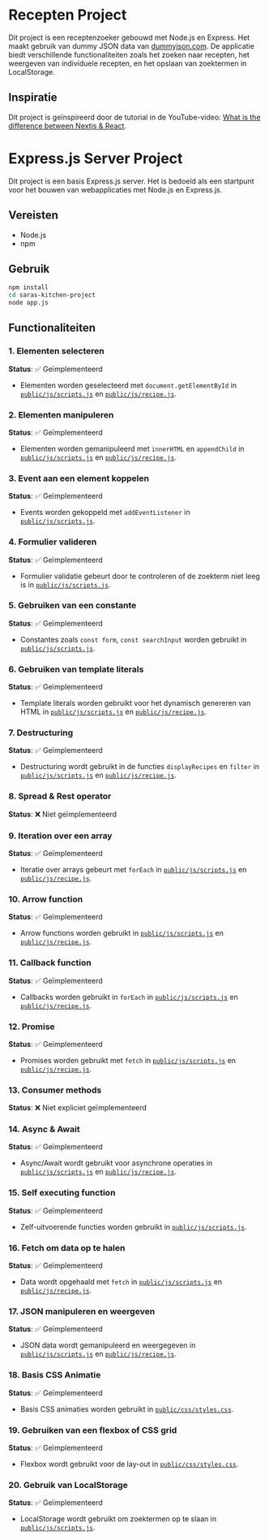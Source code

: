 # Recepten Project

Dit project is een receptenzoeker gebouwd met Node.js en Express. Het maakt gebruik van dummy JSON data van [dummyjson.com](https://dummyjson.com/recipes). De applicatie biedt verschillende functionaliteiten zoals het zoeken naar recepten, het weergeven van individuele recepten, en het opslaan van zoektermen in LocalStorage.

## Inspiratie

Dit project is geïnspireerd door de tutorial in de YouTube-video: [ What is the difference between Nextjs & React](https://www.youtube.com/watch?v=JB1aKAoj2o0&t=5876s).



# Express.js Server Project

Dit project is een basis Express.js server. Het is bedoeld als een startpunt voor het bouwen van webapplicaties met Node.js en Express.js.

## Vereisten

- Node.js
- npm

## Gebruik

 ```sh
 npm install
 cd saras-kitchen-project
 node app.js
 ```


## Functionaliteiten

### 1. Elementen selecteren
**Status**: ✅ Geïmplementeerd
- Elementen worden geselecteerd met `document.getElementById` in [`public/js/scripts.js`](public/js/scripts.js) en [`public/js/recipe.js`](public/js/recipe.js).

### 2. Elementen manipuleren
**Status**: ✅ Geïmplementeerd
- Elementen worden gemanipuleerd met `innerHTML` en `appendChild` in [`public/js/scripts.js`](public/js/scripts.js) en [`public/js/recipe.js`](public/js/recipe.js).

### 3. Event aan een element koppelen
**Status**: ✅ Geïmplementeerd
- Events worden gekoppeld met `addEventListener` in [`public/js/scripts.js`](public/js/scripts.js).

### 4. Formulier valideren
**Status**: ✅ Geïmplementeerd
- Formulier validatie gebeurt door te controleren of de zoekterm niet leeg is in [`public/js/scripts.js`](public/js/scripts.js).

### 5. Gebruiken van een constante
**Status**: ✅ Geïmplementeerd
- Constantes zoals `const form`, `const searchInput` worden gebruikt in [`public/js/scripts.js`](public/js/scripts.js).

### 6. Gebruiken van template literals
**Status**: ✅ Geïmplementeerd
- Template literals worden gebruikt voor het dynamisch genereren van HTML in [`public/js/scripts.js`](public/js/scripts.js) en [`public/js/recipe.js`](public/js/recipe.js).

### 7. Destructuring
**Status**: ✅ Geïmplementeerd
- Destructuring wordt gebruikt in de functies `displayRecipes` en `filter` in [`public/js/scripts.js`](public/js/scripts.js) en [`public/js/recipe.js`](public/js/recipe.js).

### 8. Spread & Rest operator
**Status**: ❌ Niet geïmplementeerd

### 9. Iteration over een array
**Status**: ✅ Geïmplementeerd
- Iteratie over arrays gebeurt met `forEach` in [`public/js/scripts.js`](public/js/scripts.js) en [`public/js/recipe.js`](public/js/recipe.js).

### 10. Arrow function
**Status**: ✅ Geïmplementeerd
- Arrow functions worden gebruikt in [`public/js/scripts.js`](public/js/scripts.js) en [`public/js/recipe.js`](public/js/recipe.js).

### 11. Callback function
**Status**: ✅ Geïmplementeerd
- Callbacks worden gebruikt in `forEach` in [`public/js/scripts.js`](public/js/scripts.js) en [`public/js/recipe.js`](public/js/recipe.js).

### 12. Promise
**Status**: ✅ Geïmplementeerd
- Promises worden gebruikt met `fetch` in [`public/js/scripts.js`](public/js/scripts.js) en [`public/js/recipe.js`](public/js/recipe.js).

### 13. Consumer methods
**Status**: ❌ Niet expliciet geïmplementeerd

### 14. Async & Await
**Status**: ✅ Geïmplementeerd
- Async/Await wordt gebruikt voor asynchrone operaties in [`public/js/scripts.js`](public/js/scripts.js) en [`public/js/recipe.js`](public/js/recipe.js).

### 15. Self executing function
**Status**: ✅ Geïmplementeerd
- Zelf-uitvoerende functies worden gebruikt in [`public/js/scripts.js`](public/js/scripts.js).

### 16. Fetch om data op te halen
**Status**: ✅ Geïmplementeerd
- Data wordt opgehaald met `fetch` in [`public/js/scripts.js`](public/js/scripts.js) en [`public/js/recipe.js`](public/js/recipe.js).

### 17. JSON manipuleren en weergeven
**Status**: ✅ Geïmplementeerd
- JSON data wordt gemanipuleerd en weergegeven in [`public/js/scripts.js`](public/js/scripts.js) en [`public/js/recipe.js`](public/js/recipe.js).

### 18. Basis CSS Animatie
**Status**: ✅ Geïmplementeerd
- Basis CSS animaties worden gebruikt in [`public/css/styles.css`](public/css/styles.css).

### 19. Gebruiken van een flexbox of CSS grid
**Status**: ✅ Geïmplementeerd
- Flexbox wordt gebruikt voor de lay-out in [`public/css/styles.css`](public/css/styles.css).

### 20. Gebruik van LocalStorage
**Status**: ✅ Geïmplementeerd
- LocalStorage wordt gebruikt om zoektermen op te slaan in [`public/js/scripts.js`](public/js/scripts.js).

